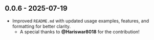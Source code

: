 ## 0.0.6 - 2025-07-19

* Improved `README.md` with updated usage examples, features, and formatting for better clarity.
    * A special thanks to **@Hariswar8018** for the contribution!